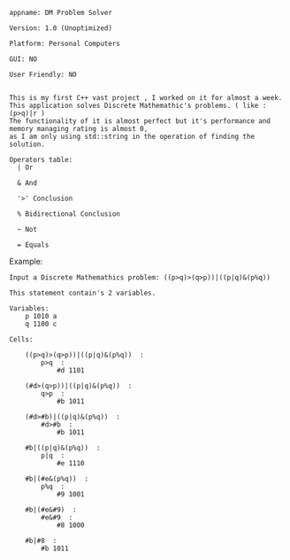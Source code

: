    appname: DM Problem Solver

    Version: 1.0 (Unoptimized)

    Platform: Personal Computers

    GUI: NO

    User Friendly: NO 


    This is my first C++ vast project , I worked on it for almost a week.
    This application solves Discrete Mathemathic's problems. ( like : (p>q)|r )
    The functionality of it is almost perfect but it's performance and memory managing rating is almost 0, 
    as I am only using std::string in the operation of finding the solution.

    Operators table:
      | Or

      & And

      '>' Conclusion

      % Bidirectional Conclusion

      ~ Not

      = Equals
  


Example:

    Input a Discrete Mathemathics problem: ((p>q)>(q>p))|((p|q)&(p%q))             

    This statement contain's 2 variables.

    Variables:
        p 1010 a
        q 1100 c

    Cells:

        ((p>q)>(q>p))|((p|q)&(p%q))  : 
            p>q  : 
                #d 1101

        (#d>(q>p))|((p|q)&(p%q))  : 
            q>p  : 
                #b 1011

        (#d>#b)|((p|q)&(p%q))  : 
            #d>#b  : 
                #b 1011

        #b|((p|q)&(p%q))  : 
            p|q  : 
                #e 1110

        #b|(#e&(p%q))  : 
            p%q  : 
                #9 1001

        #b|(#e&#9)  : 
            #e&#9  : 
                #8 1000

        #b|#8  : 
            #b 1011





